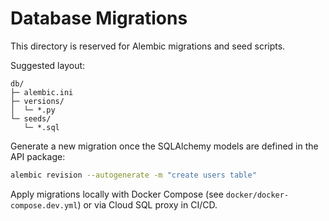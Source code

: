 # Database Migrations

This directory is reserved for Alembic migrations and seed scripts.

Suggested layout:

```
db/
├─ alembic.ini
├─ versions/
│  └─ *.py
└─ seeds/
   └─ *.sql
```

Generate a new migration once the SQLAlchemy models are defined in the API package:

```bash
alembic revision --autogenerate -m "create users table"
```

Apply migrations locally with Docker Compose (see `docker/docker-compose.dev.yml`) or via Cloud SQL proxy in CI/CD.
